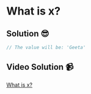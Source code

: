 # What is x?

## Solution 😎

```javascript
// The value will be: 'Geeta'
```

## Video Solution 📹

[What is x?](https://edpuzzle.com/assignments/6386b05d836fbb40f27a04ee/watch)

